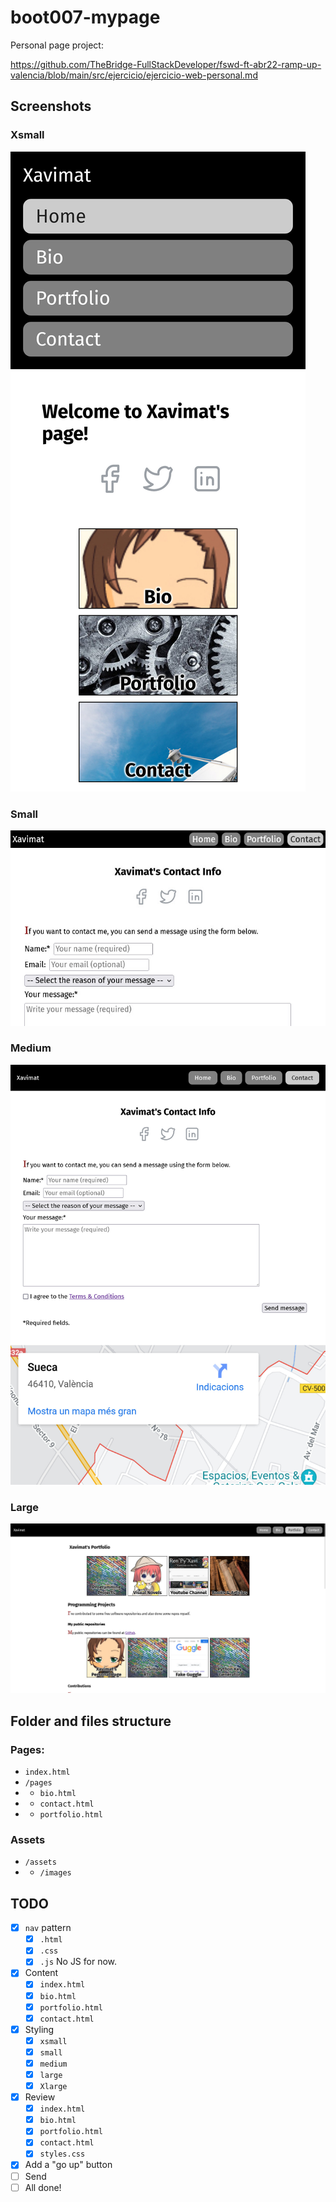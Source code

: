 # boot007-mypage

Personal page project:

https://github.com/TheBridge-FullStackDeveloper/fswd-ft-abr22-ramp-up-valencia/blob/main/src/ejercicio/ejercicio-web-personal.md

## Screenshots

### Xsmall

![xsmall](assets/images/screenshot-xsmall.jpg)

### Small

![small](assets/images/screenshot-small.jpg)

### Medium

![medium](assets/images/screenshot-medium.jpg)

### Large

![large](assets/images/screenshot-large.jpg)


## Folder and files structure

### Pages:

- `index.html`
- `/pages`
- - `bio.html`
- - `contact.html`
- - `portfolio.html`

### Assets
- `/assets`
- - `/images`

## TODO

- [x] `nav` pattern
    - [x] `.html`
    - [x] `.css`
    - [x] `.js` No JS for now.
- [x] Content
    - [x] `index.html`
    - [x] `bio.html`
    - [x] `portfolio.html`
    - [x] `contact.html`
- [x] Styling
    - [x] `xsmall`
    - [x] `small`
    - [x] `medium`
    - [x] `large`
    - [x] `Xlarge`
- [x] Review
    - [x] `index.html`
    - [x] `bio.html`
    - [x] `portfolio.html`
    - [x] `contact.html`
    - [x] `styles.css`
- [x] Add a "go up" button
- [ ] Send
- [ ] All done!
